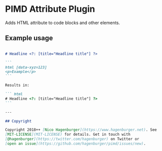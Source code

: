 # PIMD Attribute Plugin

 Adds HTML attribute to code blocks and other elements.

## Example usage

````markdown

# Headline <?: [title="Headline title"] ?>

```
html [data-xyz=123]
<p>Example</p>
```

Results in:

``` html
# Headline <?: [title="Headline title"] ?>
```

---

## Copyright

Copyright 2018++ [Nico Hagenburger](https://www.hagenburger.net). See
[MIT-LICENSE](MIT-LICENSE) for details. Get in touch with
[@hagenburger](https://twitter.com/hagenburger) on Twitter or
[open an issue](https://github.com/hagenburger/pimd/issues/new).
